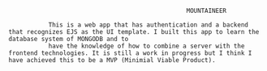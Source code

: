                                                      MOUNTAINEER
                                                     
               This is a web app that has authentication and a backend that recognizes EJS as the UI template. I built this app to learn the database system of MONGODB and to
               have the knowledge of how to combine a server with the frontend technologies. It is still a work in progress but I think I have achieved this to be a MVP (Minimial Viable Product).

